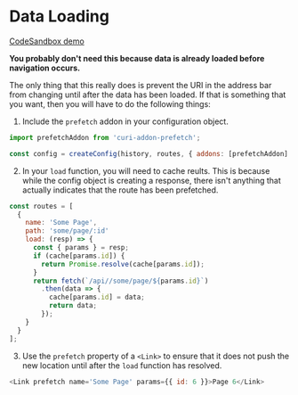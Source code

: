 # Data Loading

[CodeSandbox demo](https://codesandbox.io/s/github/pshrmn/curi/tree/master/examples/react/data-loading)

**You probably don't need this because data is already loaded before navigation occurs.**

The only thing that this really does is prevent the URI in the address bar from changing until after the data has been loaded. If that is something that you want, then you will have to do the following things:

1. Include the `prefetch` addon in your configuration object.

```js
import prefetchAddon from 'curi-addon-prefetch';

const config = createConfig(history, routes, { addons: [prefetchAddon] });
```

2. In your `load` function, you will need to cache reults. This is because while the config object is creating a response, there isn't anything that actually indicates that the route has been prefetched.

```js
const routes = [
  {
    name: 'Some Page',
    path: 'some/page/:id'
    load: (resp) => {
      const { params } = resp;
      if (cache[params.id]) {
        return Promise.resolve(cache[params.id]);
      }
      return fetch(`/api//some/page/${params.id}`)
        .then(data => {
          cache[params.id] = data;
          return data;
        });
    }
  }
];
```

3. Use the `prefetch` property of a `<Link>` to ensure that it does not push the new location until after the `load` function has resolved.

```js
<Link prefetch name='Some Page' params={{ id: 6 }}>Page 6</Link>
```
